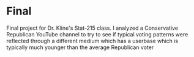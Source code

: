 # Final
Final project for Dr. Kline's Stat-215 class. I analyzed a Conservative Republican YouTube channel to try to see if typical voting patterns were reflected through a different medium which has a userbase which is typically much younger than the average Republican voter

